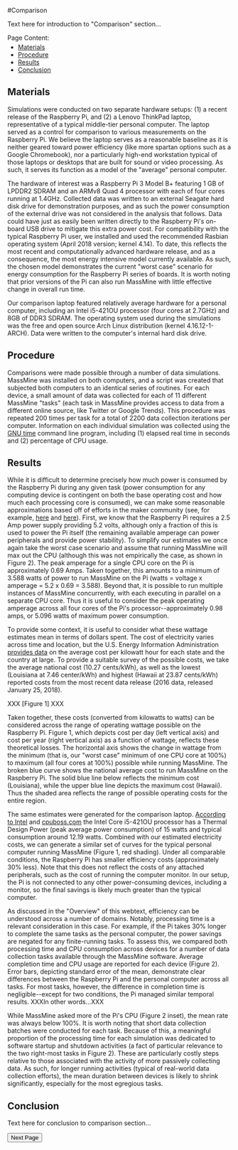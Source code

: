 #Comparison

Text here for introduction to "Comparison" section...

<p style="margin-bottom:-10px;">Page Content:</p>
<ul class="toc">
  <li><a href="#materials">Materials</a></li>
  <li><a href="#procedure">Procedure</a></li>
  <li><a href="#results">Results</a></li>
  <li><a href="#conclusion">Conclusion</a></li>
</ul>


## Materials

Simulations were conducted on two separate hardware setups: (1) a recent release of the Raspberry Pi, and (2) a Lenovo ThinkPad laptop, representative of a typical middle-tier personal computer. The laptop served as a control for comparison to various measurements on the Raspberry Pi. We believe the laptop serves as a reasonable baseline as it is neither geared toward power efficiency (like more spartan options such as a Google Chromebook), nor a particularly high-end workstation typical of those laptops or desktops that are built for sound or video processing. As such, it serves its function as a model of the "average" personal computer.

The hardware of interest was a Raspberry Pi 3 Model B+ featuring 1 GB of LPDDR2 SDRAM and an ARMv8 Quad 4 processor with each of four cores running at 1.4GHz. Collected data was written to an external Seagate hard disk drive for demonstration purposes, and as such the power consumption of the external drive was not considered in the analysis that follows. Data could have just as easily been written directly to the Raspberry Pi's on-board USB drive to mitigate this extra power cost. For compatibility with the typical Raspberry Pi user, we installed and used the recommended Rasbian operating system (April 2018 version; kernel 4.14). To date, this reflects the most recent and computationally advanced hardware release, and as a consequence, the most energy intensive model currently available. As such, the chosen model demonstrates the current "worst case" scenario for energy consumption for the Raspberry Pi series of boards. It is worth noting that prior versions of the Pi can also run MassMine with little effective change in overall run time.

Our comparison laptop featured relatively average hardware for a personal computer, including an Intel i5-421OU processor (four cores at 2.7GHz) and 8GB of DDR3 SDRAM. The operating system used during the simulations was the free and open source Arch Linux distribution (kernel 4.16.12-1-ARCH). Data were written to the computer's internal hard disk drive.

## Procedure

Comparisons were made possible through a number of data simulations. MassMine was installed on both computers, and a script was created that subjected both computers to an identical series of routines. For each device, a small amount of data was collected for each of 11 different MassMine "tasks" (each task in MassMine provides access to data from a different online source, like Twitter or Google Trends). This procedure was repeated 200 times per task for a total of 2200 data collection iterations per computer. Information on each individual simulation was collected using the [GNU time](https://www.gnu.org/software/time/) command line program, including (1) elapsed real time in seconds and (2) percentage of CPU usage.

## Results

While it is difficult to determine precisely how much power is consumed by the Raspberry Pi during any given task (power consumption for any computing device is contingent on both the base operating cost and how much each processing core is consumed), we can make some reasonable approximations based off of efforts in the maker community (see, for example,  [here](http://raspi.tv/2018/how-much-power-does-raspberry-pi-3b-use-power-measurements) and [here](https://www.pidramble.com/wiki/benchmarks/power-consumption)). First, we know that the Raspberry Pi requires a 2.5 Amp power supply providing 5.2 volts, although only a fraction of this is used to power the Pi itself (the remaining available amperage can power peripherals and provide power stability). To simplify our estimates we once again take the worst case scenario and assume that running MassMine will max out the CPU (although this was not empirically the case, as shown in Figure 2). The peak amperage for a single CPU core on the Pi is approximately 0.69 Amps. Taken together, this amounts to a minimum of 3.588 watts of power to run MassMine on the Pi (watts = voltage x amperage = 5.2 x 0.69 = 3.588). Beyond that, it is possible to run multiple instances of MassMine concurrently, with each executing in parallel on a separate CPU core. Thus it is useful to consider the peak operating amperage across all four cores of the Pi's processor--approximately 0.98 amps, or 5.096 watts of maximum power consumption.

To provide some context, it is useful to consider what these wattage estimates mean in terms of dollars spent. The cost of electricity varies across time and location, but the U.S. Energy Information Administration [provides data](https://www.eia.gov/electricity/state/) on the average cost per kilowatt hour for each state and the country at large. To provide a suitable survey of the possible costs, we take the average national cost (10.27 cents/kWh), as well as the lowest (Louisiana at 7.46 center/kWh) and highest (Hawaii at 23.87 cents/kWh) reported costs from the most recent data release (2016 data, released January 25, 2018).

XXX [Figure 1] XXX

Taken together, these costs (converted from kilowatts to watts) can be considered across the range of operating wattage possible on the Raspberry Pi. Figure 1, which depicts cost per day (left vertical axis) and cost per year (right vertical axis) as a function of wattage, reflects these theoretical losses. The horizontal axis shows the change in wattage from the minimum (that is, our "worst case" minimum of one CPU core at 100%) to maximum (all four cores at 100%) possible while running MassMine. The broken blue curve shows the national average cost to run MassMine on the Raspberry Pi. The solid blue line below reflects the minimum cost (Louisiana), while the upper blue line depicts the maximum cost (Hawaii). Thus the shaded area reflects the range of possible operating costs for the entire region.

The same estimates were generated for the comparison laptop. [According to Intel](https://ark.intel.com/products/81016/Intel-Core-i5-4210U-Processor-3M-Cache-up-to-2_70-GHz) and [cpuboss.com](http://cpuboss.com/cpu/Intel-Core-i5-4210U) the Intel Core i5-421OU processor has a Thermal Design Power (peak average power consumption) of 15 watts and typical consumption around 12.19 watts. Combined with our estimated electricity costs, we can generate a similar set of curves for the typical personal computer running MassMine (Figure 1, red shading). Under all comparable conditions, the Raspberry Pi has smaller efficiency costs (approximately 30% less). Note that this does not reflect the costs of any attached peripherals, such as the cost of running the computer monitor. In our setup, the Pi is not connected to any other power-consuming devices, including a monitor, so the final savings is likely much greater than the typical computer.

As discussed in the "Overview" of this webtext, efficiency can be understood across a number of domains. Notably, processing time is a relevant consideration in this case. For example, if the Pi takes 30% longer to complete the same tasks as the personal computer, the power savings are negated for any finite-running tasks. To assess this, we compared both processing time and CPU consumption across devices for a number of data collection tasks available through the MassMine software. Average completion time and CPU usage are reported for each device (Figure 2). Error bars, depicting standard error of the mean, demonstrate clear differences between the Raspberry Pi and the personal computer across all tasks. For most tasks, however, the difference in completion time is negligible--except for two conditions, the Pi managed similar temporal results. XXXIn other words...XXX

While MassMine asked more of the Pi's CPU (Figure 2 inset), the mean rate was always below 100%. It is worth noting that short data collection batches were conducted for each task. Because of this, a meaningful proportion of the processing time for each simulation was dedicated to software startup and shutdown activities (a fact of particular relevance to the two right-most tasks in Figure 2). These are particularly costly steps relative to those associated with the activity of more passively collecting data. As such, for longer running activities (typical of real-world data collection efforts), the mean duration between devices is likely to shrink significantly, especially for the most egregious tasks.

## Conclusion
Text here for conclusion to comparison section...

<a href="raspberry_pi_server.html"><button type="button">Next Page</button></a>
